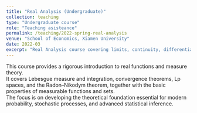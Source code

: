 ```yaml
---
title: "Real Analysis (Undergraduate)"
collection: teaching
type: "Undergraduate course"
role: "Teaching asisteance"
permalink: /teaching/2022-spring-real-analysis
venue: "School of Economics, Xiamen University"
date: 2022-03
excerpt: "Real Analysis course covering limits, continuity, differentiation, sequences and series, metric spaces, and the foundations of rigorous proof."
---
```


This course provides a rigorous introduction to real functions and measure theory.  
It covers Lebesgue measure and integration, convergence theorems, Lp spaces, and the Radon–Nikodym theorem, together with the basic properties of measurable functions and sets.  
The focus is on developing the theoretical foundation essential for modern probability, stochastic processes, and advanced statistical inference.